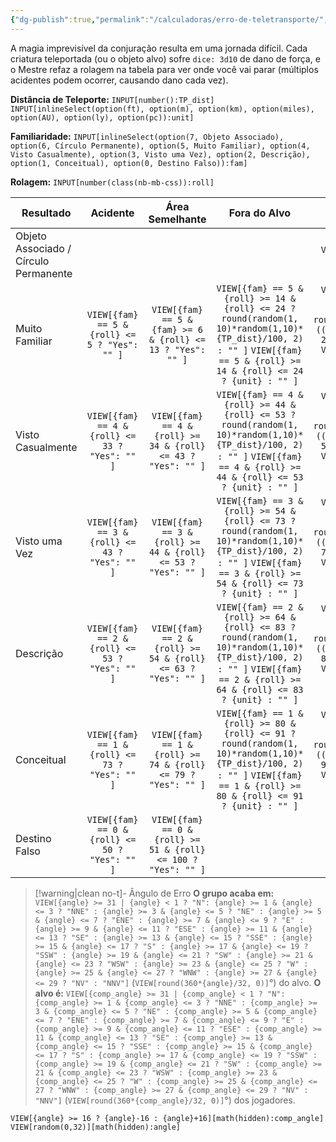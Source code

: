 ```yaml
---
{"dg-publish":true,"permalink":"/calculadoras/erro-de-teletransporte/","created":"2024-07-25T12:08:06.000-03:00","updated":"2024-08-07T16:28:38.053-03:00"}
---
```



A magia imprevisível da conjuração resulta em uma jornada difícil. Cada criatura teleportada (ou o objeto alvo) sofre `dice: 3d10` de dano de força, e o Mestre refaz a rolagem na tabela para ver onde você vai parar (múltiplos acidentes podem ocorrer, causando dano cada vez).

**Distância de Teleporte:** `INPUT[number():TP_dist]` `INPUT[inlineSelect(option(ft), option(m), option(km), option(miles), option(AU), option(ly), option(pc)):unit]`

**Familiaridade:** `INPUT[inlineSelect(option(7, Objeto Associado), option(6, Círculo Permanente), option(5, Muito Familiar), option(4, Visto Casualmente), option(3, Visto uma Vez), option(2, Descrição), option(1, Conceitual), option(0, Destino Falso)):fam]` 

**Rolagem:** `INPUT[number(class(nb-mb-css)):roll]`


| Resultado | Acidente | Área Semelhante | Fora do Alvo | No alvo |
|-|:-:|:-:|:-:|:-:|
| Objeto Associado /<BR />Círculo Permanente | | | | `VIEW[{fam} >= 6 ? "Yes": ""]` |
| Muito Familiar | `VIEW[{fam} == 5 & {roll} <= 5 ? "Yes": "" ]` | `VIEW[{fam} == 5 & {fam} >= 6 & {roll} <= 13 ? "Yes": "" ]` | `VIEW[{fam} == 5 & {roll} >= 14 & {roll} <= 24 ? round(random(1, 10)*random(1,10)*{TP_dist}/100, 2) : "" ]` `VIEW[{fam} == 5 & {roll} >= 14 & {roll} <= 24 ? {unit} : "" ]` | `VIEW[{fam} == 5 & {roll} >= 25 & {roll} <= 100 ? round({TP_dist}/100*((100-{roll})/(100-25))^2, 2) : "" ]` `VIEW[{fam} == 5 & {roll} >= 25 & {roll} <= 100 ? {unit} : "" ]` |
| Visto Casualmente | `VIEW[{fam} == 4 & {roll} <= 33 ? "Yes": "" ]` | `VIEW[{fam} == 4 & {roll} >= 34 & {roll} <= 43 ? "Yes": "" ]` | `VIEW[{fam} == 4 & {roll} >= 44 & {roll} <= 53 ? round(random(1, 10)*random(1,10)*{TP_dist}/100, 2) : "" ]` `VIEW[{fam} == 4 & {roll} >= 44 & {roll} <= 53 ? {unit} : "" ]` | `VIEW[{fam} == 4 & {roll} >= 54 & {roll} <= 100 ? round({TP_dist}/100*((100-{roll})/(100-54))^2, 2) : "" ]` `VIEW[{fam} == 4 & {roll} >= 54 & {roll} <= 100 ? {unit} : "" ]` |
| Visto uma Vez | `VIEW[{fam} == 3 & {roll} <= 43 ? "Yes": "" ]` | `VIEW[{fam} == 3 & {roll} >= 44 & {roll} <= 53 ? "Yes": "" ]` | `VIEW[{fam} == 3 & {roll} >= 54 & {roll} <= 73 ? round(random(1, 10)*random(1,10)*{TP_dist}/100, 2) : "" ]` `VIEW[{fam} == 3 & {roll} >= 54 & {roll} <= 73 ? {unit} : "" ]` | `VIEW[{fam} == 3 & {roll} >= 74 & {roll} <= 100 ? round({TP_dist}/100*((100-{roll})/(100-74))^2, 2) : "" ]` `VIEW[{fam} == 3 & {roll} >= 74 & {roll} <= 100 ? {unit} : "" ]` |
| Descrição | `VIEW[{fam} == 2 & {roll} <= 53 ? "Yes": "" ]` | `VIEW[{fam} == 2 & {roll} >= 54 & {roll} <= 63 ? "Yes": "" ]` | `VIEW[{fam} == 2 & {roll} >= 64 & {roll} <= 83 ? round(random(1, 10)*random(1,10)*{TP_dist}/100, 2) : "" ]` `VIEW[{fam} == 2 & {roll} >= 64 & {roll} <= 83 ? {unit} : "" ]` | `VIEW[{fam} == 2 & {roll} >= 84 & {roll} <= 100 ? round({TP_dist}/100*((100-{roll})/(100-84))^2, 2) : "" ]` `VIEW[{fam} == 2 & {roll} >= 84 & {roll} <= 100 ? {unit} : "" ]` |
| Conceitual | `VIEW[{fam} == 1 & {roll} <= 73 ? "Yes": "" ]` | `VIEW[{fam} == 1 & {roll} >= 74 & {roll} <= 79 ? "Yes": "" ]` | `VIEW[{fam} == 1 & {roll} >= 80 & {roll} <= 91 ? round(random(1, 10)*random(1,10)*{TP_dist}/100, 2) : "" ]` `VIEW[{fam} == 1 & {roll} >= 80 & {roll} <= 91 ? {unit} : "" ]` | `VIEW[{fam} == 1 & {roll} >= 92 & {roll} <= 100 ? round({TP_dist}/100*((100-{roll})/(100-95))^2, 2) : "" ]` `VIEW[{fam} == 1 & {roll} >= 92 & {roll} <= 100 ? {unit} : "" ]` |
| Destino Falso | `VIEW[{fam} == 0 & {roll} <= 50 ? "Yes": "" ]` | `VIEW[{fam} == 0 & {roll} >= 51 & {roll} <= 100 ? "Yes": "" ]` | | |

> [!warning|clean no-t]- Ângulo de Erro
>**O grupo acaba em:** `VIEW[{angle} >= 31 | {angle} < 1 ? "N": {angle} >= 1 & {angle} <= 3 ? "NNE" : {angle} >= 3 & {angle} <= 5 ? "NE" : {angle} >= 5 & {angle} <= 7 ? "ENE" : {angle} >= 7 & {angle} <= 9 ? "E" : {angle} >= 9 & {angle} <= 11 ? "ESE" : {angle} >= 11 & {angle} <= 13 ? "SE" : {angle} >= 13 & {angle} <= 15 ? "SSE" : {angle} >= 15 & {angle} <= 17 ? "S" : {angle} >= 17 & {angle} <= 19 ? "SSW" : {angle} >= 19 & {angle} <= 21 ? "SW" : {angle} >= 21 & {angle} <= 23 ? "WSW" : {angle} >= 23 & {angle} <= 25 ? "W" : {angle} >= 25 & {angle} <= 27 ? "WNW" : {angle} >= 27 & {angle} <= 29 ? "NV" : "NNV"]` (`VIEW[round(360*{angle}/32, 0)]`°) do alvo.
>**O alvo é:** `VIEW[{comp_angle} >= 31 | {comp_angle} < 1 ? "N": {comp_angle} >= 1 & {comp_angle} <= 3 ? "NNE" : {comp_angle} >= 3 & {comp_angle} <= 5 ? "NE" : {comp_angle} >= 5 & {comp_angle} <= 7 ? "ENE" : {comp_angle} >= 7 & {comp_angle} <= 9 ? "E" : {comp_angle} >= 9 & {comp_angle} <= 11 ? "ESE" : {comp_angle} >= 11 & {comp_angle} <= 13 ? "SE" : {comp_angle} >= 13 & {comp_angle} <= 15 ? "SSE" : {comp_angle} >= 15 & {comp_angle} <= 17 ? "S" : {comp_angle} >= 17 & {comp_angle} <= 19 ? "SSW" : {comp_angle} >= 19 & {comp_angle} <= 21 ? "SW" : {comp_angle} >= 21 & {comp_angle} <= 23 ? "WSW" : {comp_angle} >= 23 & {comp_angle} <= 25 ? "W" : {comp_angle} >= 25 & {comp_angle} <= 27 ? "WNW" : {comp_angle} >= 27 & {comp_angle} <= 29 ? "NV" : "NNV"]` (`VIEW[round(360*{comp_angle}/32, 0)]`°) dos jogadores.

`VIEW[{angle} >= 16 ? {angle}-16 : {angle}+16][math(hidden):comp_angle]`
`VIEW[random(0,32)][math(hidden):angle]`

